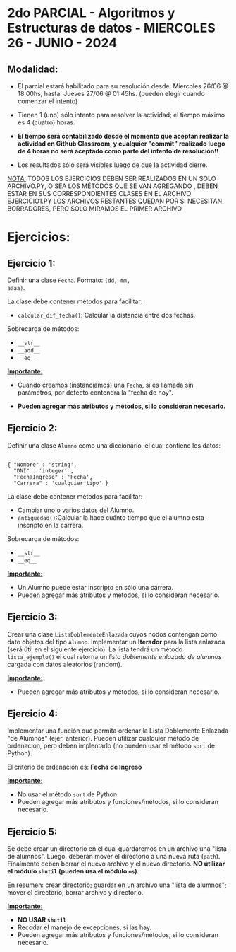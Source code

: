 # 2do PARCIAL - Algoritmos y Estructuras de datos - MIERCOLES 26 - JUNIO - 2024

## Modalidad:

- El parcial estará habilitado para su resolución desde: Miercoles 26/06 @ 18:00hs, hasta: Jueves 27/06 @ 01:45hs. (pueden elegir cuando comenzar el intento)

- Tienen 1 (uno) sólo  intento para resolver la actividad; el tiempo máximo es 4 (cuatro) horas.

- **El tiempo será contabilizado desde el momento que aceptan realizar la actividad en Github Classroom, y cualquier "commit" realizado luego de 4 horas no será aceptado como parte del intento de resolución!!**

- Los resultados sólo será visibles luego de que la actividad cierre.   

<u>NOTA:</u> TODOS LOS EJERCICIOS DEBEN SER REALIZADOS EN UN SOLO ARCHIVO.PY, O SEA LOS MÉTODOS QUE SE VAN AGREGANDO , DEBEN ESTAR EN SUS CORRESPONDIENTES CLASES EN EL ARCHIVO EJERCICIO1.PY
LOS ARCHIVOS RESTANTES QUEDAN POR SI NECESITAN BORRADORES, PERO SOLO MIRAMOS EL PRIMER ARCHIVO


# Ejercicios:

## Ejercicio 1: 

Definir una clase <code>Fecha</code>. Formato: <code>(dd, mm, aaaa)</code>. 

La clase debe contener métodos para facilitar:
 
- <code>calcular_dif_fecha()</code>: Calcular la distancia entre dos fechas. 

Sobrecarga de métodos: 

- <code>\_\_str\_\_</code>
- <code>\_\_add\_\_</code>
- <code>\_\_eq\_\_</code>

<u><b>Importante:</b></u> 
- Cuando creamos (instanciamos) una <code>Fecha</code>, si es llamada sin parámetros, por defecto contendra la "fecha de hoy".

- **Pueden agregar más atributos y métodos, si lo consideran necesario.**  



## Ejercicio 2:


Definir una clase <code>Alumno</code> como una diccionario, el cual contiene los datos:

<code>
{ "Nombre" : 'string',
  "DNI" : 'integer' ,
  "FechaIngreso" : 'Fecha',
  "Carrera" : 'cualquier tipo' }
</code>

La clase debe contener métodos para facilitar:
 
- Cambiar uno o varios datos del Alumno.
- <code>antiguedad()</code>:Calcular la hace cuánto tiempo que el alumno esta inscripto en la carrera. 

Sobrecarga de métodos: 

- <code>\_\_str\_\_</code>
- <code>\_\_eq\_\_</code>

<u><b>Importante:</b></u> 
- Un Alumno puede estar inscripto en sólo una carrera.
- Pueden agregar más atributos y métodos, si lo consideran necesario.  



## Ejercicio 3:


Crear una clase <code>ListaDoblementeEnlazada</code> cuyos nodos contengan como dato objetos del tipo <code>Alumno</code>. Implementar un **Iterador** para la lista enlazada (será útil en el siguiente ejercicio). 
La lista tendrá un método <code>lista_ejemplo()</code> el cual retorna un *lista doblemente enlazada de alumnos* cargada con datos aleatorios (random).

<u><b>Importante:</b></u> 
- Pueden agregar más atributos y métodos, si lo consideran necesario. 


## Ejercicio 4:


Implementar una función que permita ordenar la Lista Doblemente Enlazada "de Alumnos" (ejer. anterior). Pueden utilizar cualquier método de ordenación, pero deben implentarlo (no pueden usar el método <code>sort</code> de Python).
   

El criterio de ordenación es: **Fecha de Ingreso** 

<u><b>Importante:</b></u> 
- No usar el método <code>sort</code> de Python.
- Pueden agregar más atributos y funciones/métodos, si lo consideran necesario. 

## Ejercicio 5:


Se debe crear un directorio en el cual guardaremos en un archivo una "lista de alumnos". Luego, deberán mover el directorio a una nueva ruta (<code>path</code>). Finalmente deben borrar el nuevo archivo y el nuevo directorio. 
**NO útilizar el módulo <code>shutil</code> (pueden usa el módulo <code>os</code>)**. 

<u>En resumen</u>: crear directorio; guardar en un archivo una "lista de alumnos"; mover el directorio; borrar archivo y directorio. 

<u><b>Importante:</b></u> 
- **NO USAR <code>shutil</code>**
- Recodar el manejo de excepciones, si las hay.
- Pueden agregar más atributos y funciones/métodos, si lo consideran necesario.
